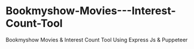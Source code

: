 # Bookmyshow-Movies---Interest-Count-Tool
Bookmyshow Movies &amp; Interest Count Tool Using Express Js &amp; Puppeteer
